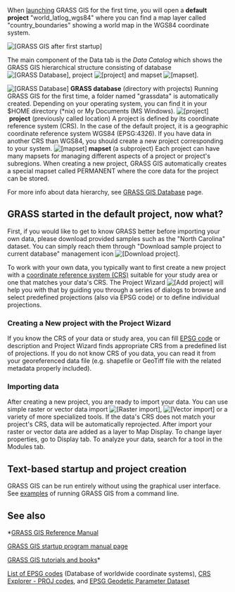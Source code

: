 

When [launching](grass.html) GRASS GIS for the first time, you will open a
**default project** "world\_latlog\_wgs84" where you can find a map layer
called "country\_boundaries" showing a world map in the WGS84 coordinate system.

![[GRASS GIS after first startup]](grass_start.png)

The main component of the Data tab is the *Data Catalog*
which shows the GRASS GIS hierarchical structure consisting of
database ![[GRASS Database]](grassdb.png),
project ![[project]](location.png) and
mapset ![[mapset]](mapset.png).

![[GRASS Database]](grassdb.png) **GRASS database** (directory with projects)
Running GRASS GIS for the first time, a folder named "grassdata" is automatically
created. Depending on your operating system, you can find it in your $HOME
directory (\*nix) or My Documents (MS Windows).
![[project]](location.png) **project** (previously called location)
A project is defined by its coordinate reference system (CRS).
In the case of the default project, it is a geographic coordinate reference system
WGS84 (EPSG:4326). If you have data in another CRS than WGS84, you should create
a new project corresponding to your system.
![[mapset]](mapset.png) **mapset** (a subproject)
Each project can have many mapsets for managing different aspects of
a project or project's subregions. When creating a new project, GRASS GIS
automatically creates a special mapset called PERMANENT where the core
data for the project can be stored.

For more info about data hierarchy, see
[GRASS GIS Database](grass_database.html) page.

## GRASS started in the default project, now what?

First, if you would like to get to know GRASS better before importing your own data,
please download provided samples such as the "North Carolina" dataset.
You can simply reach them through
"Download sample project to current database" management icon
![[Download project]](location-download.png).

To work with your own data, you typically want to first create a new project
with a [coordinate reference system (CRS)](https://en.wikipedia.org/wiki/Spatial_reference_system) suitable for your study area or one that
matches your data's CRS. The Project Wizard ![[Add project]](location-add.png)
will help you with that by guiding you through a series of dialogs to browse
and select predefined projections (also via EPSG code) or to define individual
projections.

### Creating a New project with the Project Wizard

If you know the CRS of your data or study area,
you can fill [EPSG code](https://spatialreference.org/)
or description and Project Wizard finds appropriate CRS from a predefined list
of projections.
If you do not know CRS of you data, you can read it from your georeferenced
data file (e.g. shapefile or GeoTiff file with the related metadata properly
included).

### Importing data

After creating a new project, you are ready to import your data. You can use
simple raster or vector data import ![[Raster import]](raster-import.png),
![[Vector import]](vector-import.png) or a variety of more specialized tools.
If the data's CRS does not match your project's CRS, data will be automatically reprojected.
After import your raster or vector data are added as a layer to Map Display.
To change layer properties, go to Display tab.
To analyze your data, search for a tool in the Modules tab.

## Text-based startup and project creation

GRASS GIS can be run entirely without using the graphical user interface.
See [examples](grass.html) of running GRASS GIS from a command line.

## See also

*[GRASS GIS Reference Manual](index.html)

[GRASS GIS startup program manual page](grass.html)

[GRASS GIS tutorials and books](https://grass.osgeo.org/learn/)*

[List of EPSG codes](https://spatialreference.org/) (Database of worldwide coordinate systems),
[CRS Explorer - PROJ codes](https://crs-explorer.proj.org/), and
[EPSG Geodetic Parameter Dataset](https://epsg.org/)
